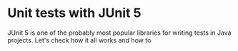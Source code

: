 # Unit tests with JUnit 5

JUnit 5 is one of the probably most popular libraries for writing tests in Java projects. Let's check how it all works and how to 

